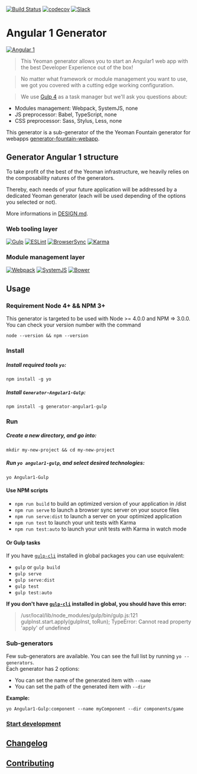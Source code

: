 

[![Build Status](https://travis-ci.org/FountainJS/generator-fountain-angular1.svg?branch=master)](https://travis-ci.org/FountainJS/generator-fountain-angular1)
[![codecov](https://codecov.io/gh/FountainJS/generator-fountain-angular1/branch/master/graph/badge.svg)](https://codecov.io/gh/FountainJS/generator-fountain-angular1)
[![Slack](http://slackin.fountainjs.io/badge.svg)](http://slackin.fountainjs.io/)


# Angular 1 Generator

[![Angular 1](http://fountainjs.io/assets/imgs/angular1.png)](https://docs.angularjs.org/guide)

> This Yeoman generator allows you to start an Angular1 web app with the best Developer Experience out of the box!

> No matter what framework or module management you want to use, we got you covered with a cutting edge working configuration.

> We use [Gulp 4](http://gulpjs.com/) as a task manager but we'll ask you questions about:
- Modules management: Webpack, SystemJS, none
- JS preprocessor: Babel, TypeScript, none
- CSS preprocessor: Sass, Stylus, Less, none

This generator is a sub-generator of the the Yeoman Fountain generator for webapps [generator-fountain-webapp](https://github.com/FountainJS/generator-fountain-webapp).

## Generator Angular 1 structure

To take profit of the best of the Yeoman infrastructure, we heavily relies on the composability natures of the generators.

Thereby, each needs of your future application will be addressed by a dedicated Yeoman generator (each will be used depending of the options you selected or not).

More informations in [DESIGN.md](http://fountainjs.io/doc/design).


### Web tooling layer
[![Gulp](http://fountainjs.io/assets/imgs/gulp.png)](https://github.com/FountainJS/generator-fountain-gulp)
[![ESLint](http://fountainjs.io/assets/imgs/eslint.png)](https://github.com/FountainJS/generator-fountain-eslint)
[![BrowserSync](http://fountainjs.io/assets/imgs/browsersync.png)](https://github.com/FountainJS/generator-fountain-browsersync)
[![Karma](http://fountainjs.io/assets/imgs/karma.png)](https://github.com/FountainJS/generator-fountain-karma)

### Module management layer
[![Webpack](http://fountainjs.io/assets/imgs/webpack.png)](https://github.com/FountainJS/generator-fountain-webpack)
[![SystemJS](http://fountainjs.io/assets/imgs/systemjs.png)](https://github.com/FountainJS/generator-fountain-systemjs)
[![Bower](http://fountainjs.io/assets/imgs/bower.png)](https://github.com/FountainJS/generator-fountain-inject)


## Usage

### Requirement Node 4+ && NPM 3+
This generator is targeted to be used with Node >= 4.0.0 and NPM => 3.0.0. You can check your version number with the command
```
node --version && npm --version
```

### Install

##### Install required tools `yo`:
```
npm install -g yo
```

##### Install `Generator-Angular1-Gulp`:
```
npm install -g generator-angular1-gulp
```


### Run

##### Create a new directory, and go into:
```
mkdir my-new-project && cd my-new-project
```

##### Run `yo angular1-gulp`, and select desired technologies:
```
yo Angular1-Gulp
```
#### Use NPM scripts

- `npm run build` to build an optimized version of your application in /dist
- `npm run serve` to launch a browser sync server on your source files
- `npm run serve:dist` to launch a server on your optimized application
- `npm run test` to launch your unit tests with Karma
- `npm run test:auto` to launch your unit tests with Karma in watch mode


#### Or Gulp tasks

If you have [`gulp-cli`](https://www.npmjs.com/package/gulp-cli) installed in global packages you can use equivalent:

- `gulp` or `gulp build`
- `gulp serve`
- `gulp serve:dist`
- `gulp test`
- `gulp test:auto`

**If you don't have [`gulp-cli`](https://www.npmjs.com/package/gulp-cli) installed in global, you should have this error:**
> /usr/local/lib/node_modules/gulp/bin/gulp.js:121
    gulpInst.start.apply(gulpInst, toRun);
TypeError: Cannot read property 'apply' of undefined

### Sub-generators

Few sub-generators are available. You can see the full list by running `yo --generators`.  
Each generator has 2 options:
- You can set the name of the generated item with `--name`
- You can set the path of the generated item with `--dir`

**Example:**

```
yo Angular1-Gulp:component --name myComponent --dir components/game
```

### [Start development](http://fountainjs.io/doc/usage/#use-npm-scripts)


## [Changelog](https://github.com/FountainJS/generator-fountain-angular1/releases)


## [Contributing](http://fountainjs.io/doc/contributing)
